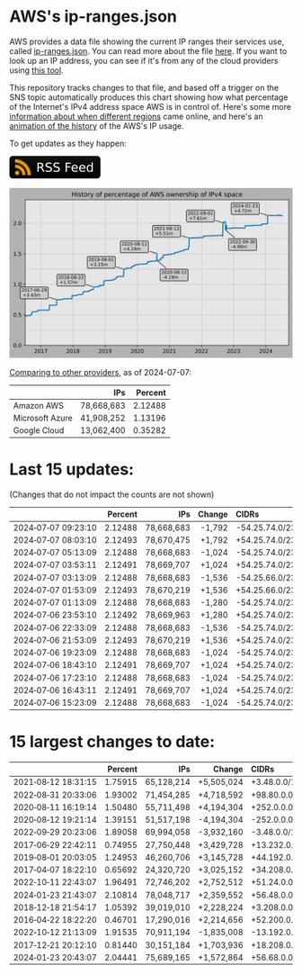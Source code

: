 # AWS's ip-ranges.json

AWS provides a data file showing the current IP ranges their
services use, called [ip-ranges.json](https://ip-ranges.amazonaws.com/ip-ranges.json).
You can read more about the file [here](https://docs.aws.amazon.com/general/latest/gr/aws-ip-ranges.html).
If you want to look up an IP address, you can see if it's from any of the cloud providers using [this tool](https://cloud-ips.s3-us-west-2.amazonaws.com/index.html).

This repository tracks changes to that file, and based off a trigger on the SNS 
topic automatically produces this chart showing how what percentage of the 
Internet's IPv4 address space AWS is in control of.  Here's some 
more [information about when different regions](announces.md) came 
online, and here's an [animation of the history](https://youtu.be/Su25yl7eol8) 
of the AWS's IP usage.

To get updates as they happen:

[![RSS Icon](images/rss_badge.svg)](https://raw.githubusercontent.com/seligman/aws-ip-ranges/master/rss.xml)

![History of AWS](history_count.svg)

[Comparing to other providers](https://github.com/seligman/cloud_sizes), as of 2024-07-07:

| | IPs | Percent |
| --- | ---: | ---: |
| Amazon AWS | 78,668,683 | 2.12488 |
| Microsoft Azure | 41,908,252 | 1.13196 |
| Google Cloud | 13,062,400 | 0.35282 |


# Last 15 updates:

(Changes that do not impact the counts are not shown)

| | Percent | IPs | Change | CIDRs |
| :--- | ---: | ---: | ---: | :--- |
| 2024&#8209;07&#8209;07&nbsp;09:23:10 | 2.12488 | 78,668,683 | -1,792 | -54.25.74.0/23,&nbsp;-54.25.76.0/23,&nbsp;-54.25.69.0/24,&nbsp;... |
| 2024&#8209;07&#8209;07&nbsp;08:03:10 | 2.12493 | 78,670,475 | +1,792 | +54.25.74.0/23,&nbsp;+54.25.76.0/23,&nbsp;+54.25.69.0/24,&nbsp;... |
| 2024&#8209;07&#8209;07&nbsp;05:13:09 | 2.12488 | 78,668,683 | -1,024 | -54.25.74.0/23,&nbsp;-54.25.66.0/24,&nbsp;-54.25.77.0/24 |
| 2024&#8209;07&#8209;07&nbsp;03:53:11 | 2.12491 | 78,669,707 | +1,024 | +54.25.74.0/23,&nbsp;+54.25.66.0/24,&nbsp;+54.25.77.0/24 |
| 2024&#8209;07&#8209;07&nbsp;03:13:09 | 2.12488 | 78,668,683 | -1,536 | -54.25.66.0/23,&nbsp;-54.25.74.0/23,&nbsp;-54.25.76.0/23 |
| 2024&#8209;07&#8209;07&nbsp;01:53:09 | 2.12493 | 78,670,219 | +1,536 | +54.25.66.0/23,&nbsp;+54.25.74.0/23,&nbsp;+54.25.76.0/23 |
| 2024&#8209;07&#8209;07&nbsp;01:13:09 | 2.12488 | 78,668,683 | -1,280 | -54.25.74.0/23,&nbsp;-54.25.66.0/24,&nbsp;-54.25.68.0/24,&nbsp;... |
| 2024&#8209;07&#8209;06&nbsp;23:53:10 | 2.12492 | 78,669,963 | +1,280 | +54.25.74.0/23,&nbsp;+54.25.66.0/24,&nbsp;+54.25.68.0/24,&nbsp;... |
| 2024&#8209;07&#8209;06&nbsp;22:33:09 | 2.12488 | 78,668,683 | -1,536 | -54.25.74.0/23,&nbsp;-54.25.76.0/23,&nbsp;-54.25.67.0/24,&nbsp;... |
| 2024&#8209;07&#8209;06&nbsp;21:53:09 | 2.12493 | 78,670,219 | +1,536 | +54.25.74.0/23,&nbsp;+54.25.76.0/23,&nbsp;+54.25.67.0/24,&nbsp;... |
| 2024&#8209;07&#8209;06&nbsp;19:23:09 | 2.12488 | 78,668,683 | -1,024 | -54.25.74.0/23,&nbsp;-54.25.65.0/24,&nbsp;-54.25.66.0/24 |
| 2024&#8209;07&#8209;06&nbsp;18:43:10 | 2.12491 | 78,669,707 | +1,024 | +54.25.74.0/23,&nbsp;+54.25.65.0/24,&nbsp;+54.25.66.0/24 |
| 2024&#8209;07&#8209;06&nbsp;17:23:10 | 2.12488 | 78,668,683 | -1,024 | -54.25.74.0/23,&nbsp;-54.25.66.0/24,&nbsp;-54.25.76.0/24 |
| 2024&#8209;07&#8209;06&nbsp;16:43:11 | 2.12491 | 78,669,707 | +1,024 | +54.25.74.0/23,&nbsp;+54.25.66.0/24,&nbsp;+54.25.76.0/24 |
| 2024&#8209;07&#8209;06&nbsp;15:23:09 | 2.12488 | 78,668,683 | -1,024 | -54.25.74.0/23,&nbsp;-54.25.65.0/24,&nbsp;-54.25.66.0/24 |


# 15 largest changes to date:

| | Percent | IPs | Change | CIDRs |
| :--- | ---: | ---: | ---: | :--- |
| 2021&#8209;08&#8209;12&nbsp;18:31:15 | 1.75915 | 65,128,214 | +5,505,024 | +3.48.0.0/12,&nbsp;+35.96.0.0/12,&nbsp;+3.152.0.0/13,&nbsp;... |
| 2022&#8209;08&#8209;31&nbsp;20:33:06 | 1.93002 | 71,454,285 | +4,718,592 | +98.80.0.0/12,&nbsp;+184.32.0.0/12,&nbsp;+13.184.0.0/13,&nbsp;... |
| 2020&#8209;08&#8209;11&nbsp;16:19:14 | 1.50480 | 55,711,498 | +4,194,304 | +252.0.0.0/10 |
| 2020&#8209;08&#8209;12&nbsp;19:21:14 | 1.39151 | 51,517,198 | -4,194,304 | -252.0.0.0/10 |
| 2022&#8209;09&#8209;29&nbsp;20:23:06 | 1.89058 | 69,994,058 | -3,932,160 | -3.48.0.0/12,&nbsp;-35.96.0.0/12,&nbsp;-3.240.0.0/13,&nbsp;... |
| 2017&#8209;06&#8209;29&nbsp;22:42:11 | 0.74955 | 27,750,448 | +3,429,728 | +13.232.0.0/13,&nbsp;+34.240.0.0/13,&nbsp;+35.168.0.0/13,&nbsp;... |
| 2019&#8209;08&#8209;01&nbsp;20:03:05 | 1.24953 | 46,260,706 | +3,145,728 | +44.192.0.0/10,&nbsp;-3.192.0.0/12 |
| 2017&#8209;04&#8209;07&nbsp;18:22:10 | 0.65692 | 24,320,720 | +3,025,152 | +34.208.0.0/12,&nbsp;+34.224.0.0/12,&nbsp;+13.58.0.0/15,&nbsp;... |
| 2022&#8209;10&#8209;11&nbsp;22:43:07 | 1.96491 | 72,746,202 | +2,752,512 | +51.24.0.0/13,&nbsp;+57.104.0.0/13,&nbsp;+51.20.0.0/14,&nbsp;... |
| 2024&#8209;01&#8209;23&nbsp;21:43:07 | 2.10814 | 78,048,717 | +2,359,552 | +56.48.0.0/13,&nbsp;+16.28.0.0/14,&nbsp;+16.64.0.0/14,&nbsp;... |
| 2018&#8209;12&#8209;18&nbsp;21:54:17 | 1.05392 | 39,019,010 | +2,228,224 | +3.208.0.0/12,&nbsp;+3.224.0.0/12,&nbsp;+13.48.0.0/15 |
| 2016&#8209;04&#8209;22&nbsp;18:22:20 | 0.46701 | 17,290,016 | +2,214,656 | +52.200.0.0/13,&nbsp;+52.208.0.0/13,&nbsp;+52.36.0.0/14,&nbsp;... |
| 2022&#8209;10&#8209;12&nbsp;21:13:09 | 1.91535 | 70,911,194 | -1,835,008 | -13.192.0.0/13,&nbsp;-16.28.0.0/14,&nbsp;-40.172.0.0/14,&nbsp;... |
| 2017&#8209;12&#8209;21&nbsp;20:12:10 | 0.81440 | 30,151,184 | +1,703,936 | +18.208.0.0/13,&nbsp;+18.204.0.0/14,&nbsp;+18.224.0.0/14,&nbsp;... |
| 2024&#8209;01&#8209;23&nbsp;20:43:07 | 2.04441 | 75,689,165 | +1,572,864 | +56.68.0.0/14,&nbsp;+56.128.0.0/14,&nbsp;+56.136.0.0/14,&nbsp;... |
